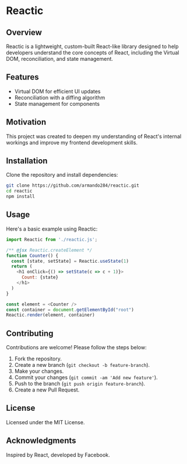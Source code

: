 # Reactic

## Overview

Reactic is a lightweight, custom-built React-like library designed to help developers understand the core concepts of React, including the Virtual DOM, reconciliation, and state management.

## Features

- Virtual DOM for efficient UI updates
- Reconciliation with a diffing algorithm
- State management for components

## Motivation

This project was created to deepen my understanding of React's internal workings and improve my frontend development skills.

## Installation

Clone the repository and install dependencies:

```bash
git clone https://github.com/armando284/reactic.git
cd reactic
npm install
```

## Usage

Here's a basic example using Reactic:

```javascript
import Reactic from './reactic.js';

/** @jsx Reactic.createElement */
function Counter() {
  const [state, setState] = Reactic.useState(1)
  return (
    <h1 onClick={() => setState(c => c + 1)}>
      Count: {state}
    </h1>
  )
}

const element = <Counter />
const container = document.getElementById("root")
Reactic.render(element, container)
```

## Contributing

Contributions are welcome! Please follow the steps below:

1. Fork the repository.
2. Create a new branch (`git checkout -b feature-branch`).
3. Make your changes.
4. Commit your changes (`git commit -am 'Add new feature'`).
5. Push to the branch (`git push origin feature-branch`).
6. Create a new Pull Request.

## License

Licensed under the MIT License.

## Acknowledgments

Inspired by React, developed by Facebook.